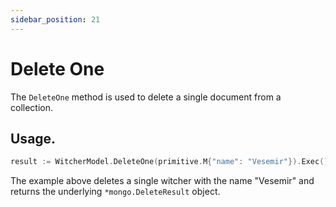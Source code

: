 ```yaml
---
sidebar_position: 21
---
```


# Delete One

The `DeleteOne` method is used to delete a single document from a collection.

## Usage.

```go
result := WitcherModel.DeleteOne(primitive.M{"name": "Vesemir"}).Exec().(*mongo.DeleteResult)
```

The example above deletes a single witcher with the name "Vesemir" and returns the underlying `*mongo.DeleteResult` object.
